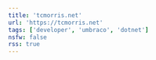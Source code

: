 ```yaml
---
title: 'tcmorris.net'
url: 'https://tcmorris.net'
tags: ['developer', 'umbraco', 'dotnet']
nsfw: false
rss: true
---
```

